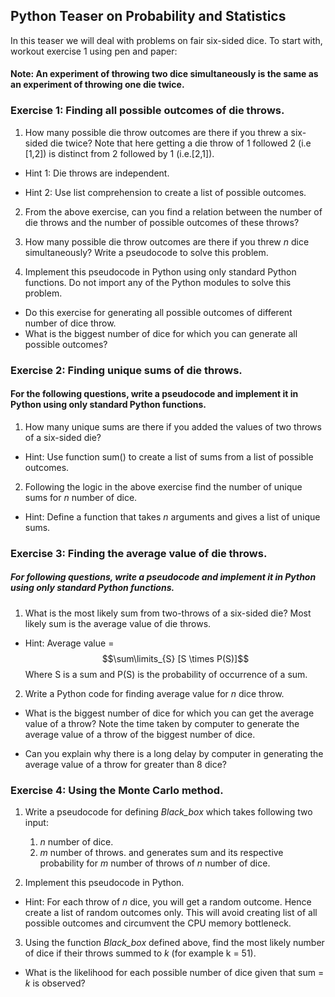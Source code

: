 
## Python Teaser on Probability and Statistics 

In this teaser we will deal with problems on fair six-sided dice. To start with, workout exercise 1 using pen and paper:

#### Note: An experiment of throwing two dice simultaneously is the same as an experiment of throwing one die twice.

### Exercise 1: Finding all possible outcomes of die throws.

1. How many possible die throw outcomes are there if you threw a six-sided die twice? Note that here getting a die throw of 1 followed 2 (i.e [1,2]) is distinct from 2 followed by 1 (i.e.[2,1]).

* Hint 1: Die throws are independent.

* Hint 2: Use list comprehension to create a list of possible outcomes.

2. From the above exercise, can you find a relation between the number of die throws and the number of possible outcomes of these throws?

3. How many possible die throw outcomes are there if you threw *n* dice simultaneously? Write a pseudocode to solve this problem.

4. Implement this pseudocode in Python using only standard Python functions. Do not import any of the Python modules to solve this problem. 

* Do this exercise for generating all possible outcomes of different number of dice throw. 
* What is the biggest number of dice for which you can generate all possible outcomes?

### Exercise 2: Finding unique sums of die throws.

#### For the following questions, write a pseudocode and implement it in Python using only standard Python functions. 

1. How many unique sums are there if you added the values of two throws of a six-sided die?

* Hint: Use function sum() to create a list of sums from a list of possible outcomes.

2. Following the logic in the above exercise find the number of unique sums for *n* number of dice.

* Hint: Define a function that takes *n* arguments and gives a list of unique sums.

### Exercise 3: Finding the average value of die throws.


##### For following questions, write a pseudocode and implement it in Python using only standard Python functions. 

1. What is the most likely sum from two-throws of a six-sided die? Most likely sum is the average value of die throws.

* Hint: Average value = $$\sum\limits_{S} [S \times P(S)]$$
        Where S is a sum and P(S) is the probability of occurrence of a sum.

2. Write a Python code for finding average value for *n* dice throw.

* What is the biggest number of dice for which you can get the average value of a throw? Note the time taken by computer to generate the average value of a throw of the biggest number of dice.

* Can you explain why there is a long delay by computer in generating the average value of a throw for greater than 8 dice? 

### Exercise 4: Using the Monte Carlo method.

1. Write a pseudocode for defining *Black_box* which takes following two input:
    1. *n* number of dice.
    2. *m* number of throws.
and generates sum and its respective probability for *m* number of throws of *n* number of dice.
    
2. Implement this pseudocode in Python. 

* Hint: For each throw of *n* dice, you will get a random outcome. Hence create a list of random outcomes only. This will avoid creating list of all possible outcomes and circumvent the CPU memory bottleneck.

3. Using the function *Black_box* defined above, find the most likely number of dice if their throws summed to *k* (for example k = 51). 

* What is the likelihood for each possible number of dice given that sum = *k* is observed? 




    
